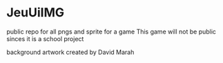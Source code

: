 # JeuUiIMG
public repo for all pngs and sprite for a game
This game will not be public sinces it is a school project 

background artwork created by David Marah
